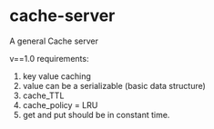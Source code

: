 # cache-server
A general Cache server


v==1.0 requirements:
1) key value caching
2) value can be a serializable (basic data structure)
3) cache_TTL
4) cache_policy = LRU
5) get and put should be in constant time.
